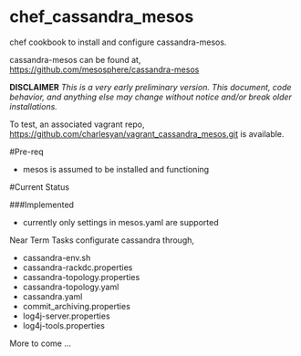 # chef_cassandra_mesos
chef cookbook to install and configure cassandra-mesos.

cassandra-mesos can be found at, https://github.com/mesosphere/cassandra-mesos

**DISCLAIMER**
_This is a very early preliminary version. This document, code behavior, and anything else may change without notice and/or break older installations._

To test, an associated vagrant repo, https://github.com/charlesyan/vagrant_cassandra_mesos.git is available.

#Pre-req
* mesos is assumed to be installed and functioning

#Current Status

###Implemented
* currently only settings in mesos.yaml are supported

Near Term Tasks
configurate cassandra through, 
* cassandra-env.sh
* cassandra-rackdc.properties
* cassandra-topology.properties
* cassandra-topology.yaml
* cassandra.yaml
* commit_archiving.properties
* log4j-server.properties
* log4j-tools.properties

More to come ...

